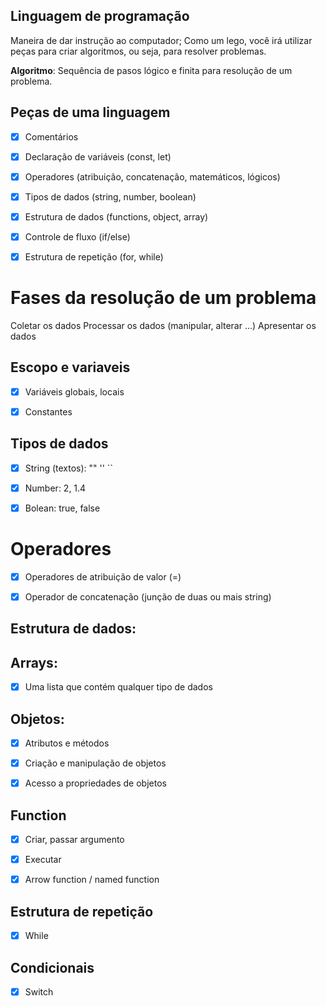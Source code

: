 ## Linguagem de programação
Maneira de dar instrução ao computador;
Como um lego, você irá utilizar peças para criar algoritmos, ou seja, para resolver problemas.


**Algoritmo**: Sequência de pasos lógico e finita para resolução de um problema.


## Peças de uma linguagem
- [x] Comentários
- [x] Declaração de variáveis (const, let)
- [x] Operadores (atribuição, concatenação, matemáticos, lógicos)
- [x] Tipos de dados (string, number, boolean)
- [x] Estrutura de dados (functions, object, array)
- [x] Controle de fluxo (if/else)
- [x] Estrutura de repetição (for, while)


# Fases da resolução de um problema
Coletar os dados
Processar os dados (manipular, alterar ...)
Apresentar os dados


## Escopo e variaveis
- [x] Variáveis globais, locais
- [x] Constantes


## Tipos de dados
- [x] String (textos): "" '' ``
- [x] Number: 2, 1.4
- [x] Bolean: true, false


# Operadores
- [x] Operadores de atribuição de valor (=)
- [x] Operador de concatenação (junção de duas ou mais string)        


## Estrutura de dados: 
## Arrays:
- [x] Uma lista que contém qualquer tipo de dados


## Objetos:
- [x] Atributos e métodos
- [x] Criação e manipulação de objetos
- [x] Acesso a propriedades de objetos


## Function
- [x] Criar, passar argumento
- [x] Executar
- [x] Arrow function / named function


## Estrutura de repetição 
- [x] While


## Condicionais
- [x] Switch